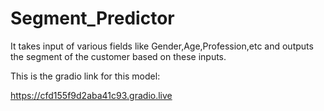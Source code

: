 # Segment_Predictor
It takes input of various fields like Gender,Age,Profession,etc and outputs the segment of the customer based on these inputs.

This is the gradio link for this model: 

https://cfd155f9d2aba41c93.gradio.live
